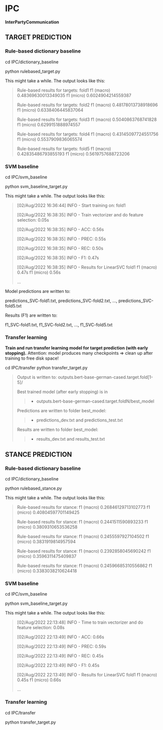 # IPC
**InterPartyCommunication**



## TARGET PREDICTION 


### Rule-based dictionary baseline

cd IPC/dictionary_baseline

python rulebased_target.py 

This might take a while. The output looks like this:


> Rule-based results for targets:	 fold1 	f1 (macro) 0.48369630013349035 	f1 (micro) 0.6024904214559387
> 
> Rule-based results for targets:	 fold2 	f1 (macro) 0.48178013738918696 	f1 (micro) 0.6338406445837064
> 
> Rule-based results for targets:	 fold3 	f1 (macro) 0.5040863768741828 	f1 (micro) 0.6299151888974557
> 
> Rule-based results for targets:	 fold4 	f1 (macro) 0.43145097724551756 	f1 (micro) 0.5537909836065574
> 
> Rule-based results for targets:	 fold5 	f1 (macro) 0.42835486793855193 	f1 (micro) 0.5619757688723206


### SVM baseline 

cd IPC/svm_baseline

python svm_baseline_target.py 

This might take a while. The output looks like this:

>[02/Aug/2022 16:36:44] INFO - Start training on: fold1
> 
>[02/Aug/2022 16:38:35] INFO - Train vectorizer and do feature selection: 0.05s
> 
>[02/Aug/2022 16:38:35] INFO - ACC:  0.56s
> 
>[02/Aug/2022 16:38:35] INFO - PREC: 0.55s
> 
>[02/Aug/2022 16:38:35] INFO - REC:  0.50s
> 
>[02/Aug/2022 16:38:35] INFO - F1:   0.47s
> 
>[02/Aug/2022 16:38:35] INFO - Results for LinearSVC	fold1	f1 (macro) 0.47s	f1 (micro)  0.56s
> 
>...


Model predictions are written to:

predictions_SVC-fold1.txt, predictions_SVC-fold2.txt, ..., predictions_SVC-fold5.txt

Results (F1) are written to:

f1_SVC-fold1.txt, f1_SVC-fold2.txt, ..., f1_SVC-fold5.txt



### Transfer learning

**Train and run transfer learning model for target prediction (with early stopping).**
   Attention: model produces many checkpoints => clean up after training to free disk space!

cd IPC/transfer
python transfer_target.py

> Output is written to: outputs.bert-base-german-cased.target.fold[1-5]/
> 
> Best trained model (after early stopping) is in 
>>	- outputs.bert-base-german-cased.target.foldN/best_model
>
> Predictions are written to folder best_model:
>>	- predictions_dev.txt and predictions_test.txt
>
> Results are written to folder best_model:
>>	- results_dev.txt and results_test.txt



## STANCE PREDICTION  

### Rule-based dictionary baseline

cd IPC/dictionary_baseline

python rulebased_stance.py

This might take a while. The output looks like this:

> Rule-based results for stance:	 	f1 (macro) 0.26846129713102773 	f1 (micro) 0.40804597701149425
> 
> Rule-based results for stance:	 	f1 (macro) 0.2441511590893233 	f1 (micro) 0.3809310653536258
> 
> Rule-based results for stance:	 	f1 (macro) 0.2455597927104502 	f1 (micro) 0.3831919814957594
> 
> Rule-based results for stance:	 	f1 (macro) 0.2392858045690242 	f1 (micro) 0.3596311475409837
> 
> Rule-based results for stance:	 	f1 (macro) 0.24596685310556862 	f1 (micro) 0.3383038210624418


### SVM baseline 

cd IPC/svm_baseline

python svm_baseline_target.py

This might take a while. The output looks like this:

> [02/Aug/2022 22:13:48] INFO - Time to train vectorizer and do feature selection: 0.08s
> 
> [02/Aug/2022 22:13:49] INFO - ACC:  0.66s
> 
> [02/Aug/2022 22:13:49] INFO - PREC: 0.59s
> 
> [02/Aug/2022 22:13:49] INFO - REC:  0.45s
> 
> [02/Aug/2022 22:13:49] INFO - F1:   0.45s
> 
> [02/Aug/2022 22:13:49] INFO - Results for LinearSVC	fold1	f1 (macro) 0.45s	f1 (micro)  0.66s
> 
> ...


### Transfer learning

cd IPC/transfer

python transfer_target.py



